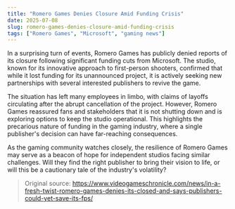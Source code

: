 ```yaml
---
title: "Romero Games Denies Closure Amid Funding Crisis"
date: 2025-07-08
slug: romero-games-denies-closure-amid-funding-crisis
tags: ["Romero Games", "Microsoft", "gaming news"]
---
```

In a surprising turn of events, Romero Games has publicly denied reports of its closure following significant funding cuts from Microsoft. The studio, known for its innovative approach to first-person shooters, confirmed that while it lost funding for its unannounced project, it is actively seeking new partnerships with several interested publishers to revive the game.

The situation has left many employees in limbo, with claims of layoffs circulating after the abrupt cancellation of the project. However, Romero Games reassured fans and stakeholders that it is not shutting down and is exploring options to keep the studio operational. This highlights the precarious nature of funding in the gaming industry, where a single publisher's decision can have far-reaching consequences.

As the gaming community watches closely, the resilience of Romero Games may serve as a beacon of hope for independent studios facing similar challenges. Will they find the right publisher to bring their vision to life, or will this be a cautionary tale of the industry's volatility?
> Original source: https://www.videogameschronicle.com/news/in-a-fresh-twist-romero-games-denies-its-closed-and-says-publishers-could-yet-save-its-fps/